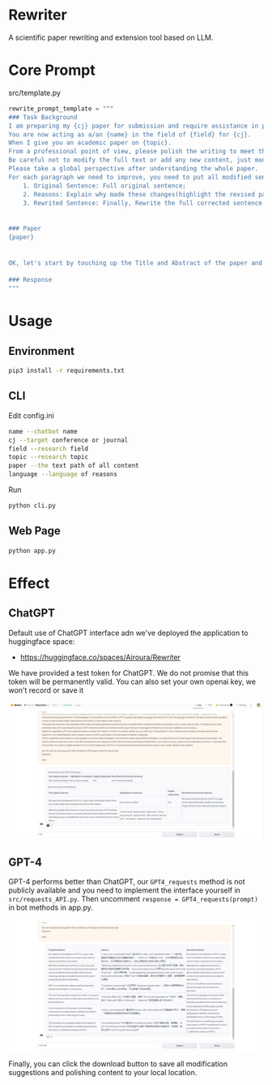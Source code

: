 # Rewriter
A scientific paper rewriting and extension tool based on LLM.
# Core Prompt
src/template.py
```python
rewrite_prompt_template = """
### Task Background
I am preparing my {cj} paper for submission and require assistance in polishing each paragraph.
You are now acting as a/an {name} in the field of {field} for {cj}.
When I give you an academic paper on {topic}.
From a professional point of view, please polish the writing to meet the academic style, improve the spelling, grammar, clarity, concision and overall readability.
Be careful not to modify the full text or add any new content, just modify the original sentence.
Please take a global perspective after understanding the whole paper.
For each paragraph we need to improve, you need to put all modified sentences in a Markdown table, each column contains the following:
    1. Original Sentence: Full original sentence;
    2. Reasons: Explain why made these changes(highlight the revised part of this sentence and express in {language});
    3. Rewrited Sentence: Finally, Rewrite the full corrected sentence.


### Paper
{paper}


OK, let's start by touching up the Title and Abstract of the paper and think step by step.

### Response
"""
```
# Usage
## Environment
```bash
pip3 install -r requirements.txt
```
## CLI
Edit config.ini
```bash
name --chatbot name
cj --target conference or journal
field --research field
topic --research topic
paper --the text path of all content
language --language of reasons
```
Run
```bash
python cli.py
```

## Web Page
```bash
python app.py
```

# Effect
## ChatGPT
Default use of ChatGPT interface adn we've deployed the application to huggingface space: 
- https://huggingface.co/spaces/Airoura/Rewriter

We have provided a test token for ChatGPT. We do not promise that this token will be permanently valid. You can also set your own openai key, we won't record or save it

![chatgpt](./images/chatgpt.png)


## GPT-4
GPT-4 performs better than ChatGPT, our `GPT4_requests` method is not publicly available and you need to implement the interface yourself in `src/requests_API.py`. Then uncomment `response = GPT4_requests(prompt)` in bot methods in app.py.

![chatgpt](./images/gpt-4.png)

Finally, you can click the download button to save all modification suggestions and polishing content to your local location.